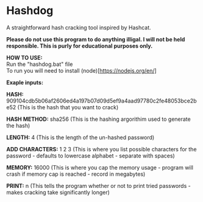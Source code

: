 # Hashdog
A straightforward hash cracking tool inspired by Hashcat.

**Please do not use this program to do anything illigal. I will not be held responsible. This is purly for educational purposes only.**

 **HOW TO USE:**\
 Run the "hashdog.bat" file\
 To run you will need to install (node)[https://nodejs.org/en/]
 
 **Exaple inputs:**
 
 **HASH:** 909104cdb5b06af2606ed4a197b07d09d5ef9a4aad97780c2fe48053bce2be52 (This is the hash that you want to crack)
 
 **HASH METHOD:** sha256 (This is the hashing argorithim used to generate the hash)
 
 **LENGTH:** 4 (This is the length of the un-hashed password)
 
 **ADD CHARACTERS:** 1 2 3 (This is where you list possible characters for the password - defaults to lowercase alphabet - separate with spaces)
 
 **MEMORY:** 16000 (This is where you cap the memory usage - program will crash if memory cap is reached - record in megabytes)
 
 **PRINT:** n (This tells the program whether or not to print tried passwords - makes cracking take significantly longer)
